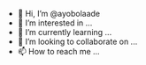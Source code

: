 - 👋 Hi, I’m @ayobolaade
- 👀 I’m interested in ...
- 🌱 I’m currently learning ...
- 💞️ I’m looking to collaborate on ...
- 📫 How to reach me ...

<!---
ayobolaade/ayobolaade is a ✨ special ✨ repository because its `README.md` (this file) appears on your GitHub profile.
You can click the Preview link to take a look at your changes.
--->
